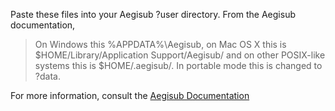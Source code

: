 Paste these files into your Aegisub ?user directory. From the Aegisub documentation,

> On Windows this %APPDATA%\Aegisub\, on Mac OS X this is $HOME/Library/Application Support/Aegisub/ and on other POSIX-like systems this is $HOME/.aegisub/. In portable mode this is changed to ?data.

For more information, consult the [Aegisub Documentation](https://aegi.vmoe.info/docs/3.0/Aegisub_path_specifiers/)